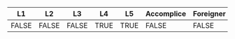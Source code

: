 | L1 | L2 | L3 | L4 | L5 | Accomplice | Foreigner | Settlement | Victim |
|----|----|----|----|----|------------|-----------|------------|--------|
| FALSE | FALSE | FALSE | TRUE | TRUE | FALSE | FALSE | FALSE | TRUE |